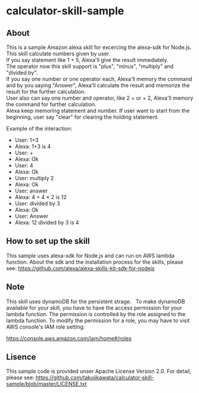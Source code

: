 # calculator-skill-sample

## About
This is a sample Amazon alexa skill for excercing the alexa-sdk for Node.js.  
This skill calculate numbers given by user.  
If you say statement like 1 + 5, Alexa'll give the result immediately.  
The operator now this skill support is "plus", "minus", "multiply" and "divided by".  
If you say one number or one operator each, Alexa'll memory the command and by you saying "Answer", Alexa'll calculate the result and memorize the result for the further calculation.  
User also can say one number and operator, like 2 + or + 2, Alexa'll memory the command for further calculation.   
Alexa keep memoring statement and number. If user want to start from the beginning, user say "clear" for clearing the holding statement.  

Example of the interaction:  

  * User: 1+3  
  * Alexa: 1+3 is 4  
  * User: +
  * Alexa: Ok
  * User: 4  
  * Alexa: Ok  
  * User: multiply 2  
  * Alexa: Ok  
  * User: answer  
  * Alexa: 4 + 4 * 2 is 12  
  * User: divided by 3  
  * Alexa: Ok  
  * User: Answer  
  * Alexa: 12 divided by 3 is 4  
 
## How to set up the skill
This sample uses alexa-sdk for Node.js and can run on AWS lambda function.
About the sdk and the installation process for the skills, please see:
https://github.com/alexa/alexa-skills-kit-sdk-for-nodejs

## Note
This skill uses dynamoDB for the persistent strage.  
To make dynamoDB available for your skill, you have to have the access permission for your lambda function.
The permission is controlled by the role assigned to the lambda function. 
To modify the permission for a role, you may have to visit AWS console's IAM role setting:

https://console.aws.amazon.com/iam/home#/roles

## Lisence
This sample code is provided unser Apache License Version 2.0. For detail, please see: https://github.com/takujikawata/calculator-skill-sample/blob/master/LICENSE.txt

